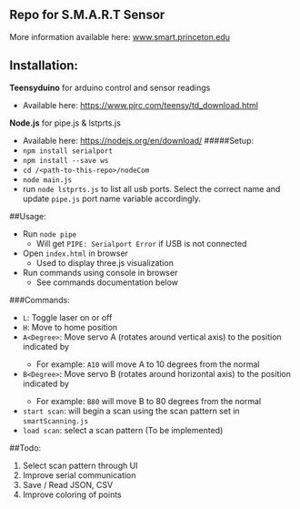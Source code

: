 ## Repo for S.M.A.R.T Sensor
More information available here: www.smart.princeton.edu

## Installation:
**Teensyduino** for arduino control and sensor readings
- Available here: https://www.pjrc.com/teensy/td_download.html

**Node.js** for pipe.js & lstprts.js
- Available here: https://nodejs.org/en/download/
#####Setup:
- `npm install serialport`
- `npm install --save ws`
- `cd /<path-to-this-repo>/nodeCom`
- `node main.js`
- run `node lstprts.js` to list all usb ports. Select the correct name and update `pipe.js` port name variable accordingly.

##Usage:
- Run `node pipe`
    - Will get `PIPE: Serialport Error` if USB is not connected
- Open `index.html` in browser
    - Used to display three.js visualization
- Run commands using console in browser
    - See commands documentation below

###Commands:
- `L`: Toggle laser on or off
- `H`: Move to home position
- `A<Degree>`: Move servo A (rotates around vertical axis) to the position indicated by <Degree>
    - For example: `A10` will move A to 10 degrees from the normal
- `B<Degree>`: Move servo B (rotates around horizontal axis) to the position indicated by <Degree>
    - For example: `B80` will move B to 80 degrees from the normal
- `start scan`: will begin a scan using the scan pattern set in `smartScanning.js`
- `load scan`: select a scan pattern (To be implemented)

##Todo:
1. Select scan pattern through UI
2. Improve serial communication
3. Save / Read JSON, CSV
4. Improve coloring of points

